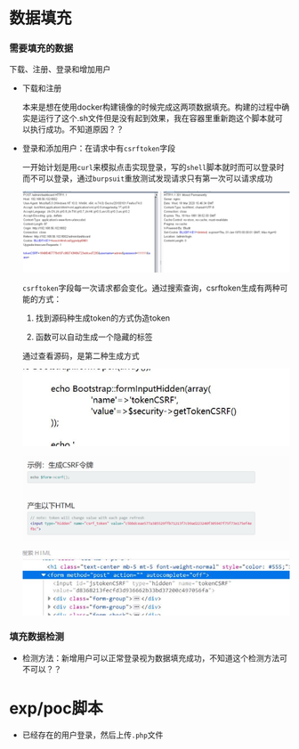 # 数据填充

### 需要填充的数据

下载、注册、登录和增加用户

- 下载和注册

  本来是想在使用docker构建镜像的时候完成这两项数据填充。构建的过程中确实是运行了这个.sh文件但是没有起到效果，我在容器里重新跑这个脚本就可以执行成功。不知道原因？？

  

- 登录和添加用户：在请求中有`csrftoken`字段

  一开始计划是用`curl`来模拟点击实现登录，写的`shell`脚本就时而可以登录时而不可以登录，通过`burpsuit`重放测试发现请求只有第一次可以请求成功

  ![](img/tokencsrf.png)

  `csrftoken`字段每一次请求都会变化。通过搜索查询，csrftoken生成有两种可能的方式：

  1. 找到源码种生成token的方式伪造token

  2. 函数可以自动生成一个隐藏的标签

  通过查看源码，是第二种生成方式

  ![](img/makecsrftoken.jpg)

  ![](img/fromcsrftoken.png)

  ![](img/form.jpg)



### 填充数据检测

- 检测方法：新增用户可以正常登录视为数据填充成功，不知道这个检测方法可不可以？？

# exp/poc脚本



- 已经存在的用户登录，然后上传`.php`文件